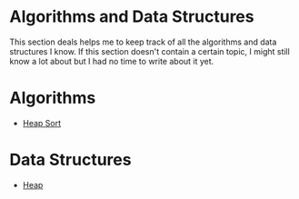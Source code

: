 # Algorithms and Data Structures

This section deals helps me to keep track of all the algorithms and data structures I know.
If this section doesn't contain a certain topic, I might still know a lot about but I had no time to write about it yet.

# Algorithms

- [Heap Sort](./alg/heapsort/index.md)

# Data Structures

- [Heap](./ds/heap/index.md)
